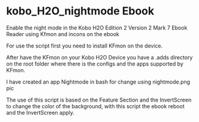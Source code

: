 # kobo_H2O_nightmode Ebook
Enable the night mode in the Kobo H2O Edition 2 Version 2 Mark 7 Ebook Reader using Kfmon and incons on the ebook

For use the script first you need to install KFmon on the device.

After have the KFmon on your Kobo H2O Device you have a .adds directory on the root folder where there is the configs and the apps supported by KFmon.

I have created an app Nightmode in bash for change using nightmode.png pic 

The use of this script is based on the Feature Section and the InvertScreen to change the color of the background, with this script the ebook reboot and the InvertScreen apply.
